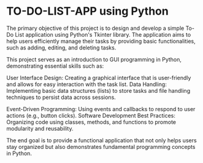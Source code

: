 # TO-DO-LIST-APP using Python

The primary objective of this project is to design and develop a simple To-Do List application using Python's Tkinter library. The application aims to help users efficiently manage their tasks by providing basic functionalities, such as adding, editing, and deleting tasks. 

This project serves as an introduction to GUI programming in Python, demonstrating essential skills such as:

User Interface Design: Creating a graphical interface that is user-friendly and allows for easy interaction with the task list.
Data Handling: Implementing basic data structures (lists) to store tasks and file handling techniques to persist data across sessions.

Event-Driven Programming: Using events and callbacks to respond to user actions (e.g., button clicks).
Software Development Best Practices: Organizing code using classes, methods, and functions to promote modularity and reusability.

The end goal is to provide a functional application that not only helps users stay organized but also demonstrates fundamental programming concepts in Python.
